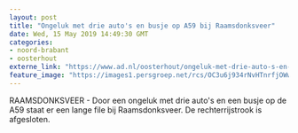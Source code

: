 ```yaml
---
layout: post
title: "Ongeluk met drie auto's en busje op A59 bij Raamsdonksveer"
date: Wed, 15 May 2019 14:49:30 GMT
categories: 
- noord-brabant 
- oosterhout 
externe_link: "https://www.ad.nl/oosterhout/ongeluk-met-drie-auto-s-en-busje-op-a59-bij-raamsdonksveer~aa7c6e57/"
feature_image: "https://images1.persgroep.net/rcs/OC3u6j934rNvHTnrfjOWwD4q3NE/diocontent/108264128/_fitwidth/400/?appId=21791a8992982cd8da851550a453bd7f&quality=0.7"
---
```


RAAMSDONKSVEER - Door een ongeluk met drie auto's en een busje op de A59 staat er een lange file bij Raamsdonksveer. De rechterrijstrook is afgesloten.
